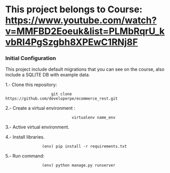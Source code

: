 # This project belongs to Course: https://www.youtube.com/watch?v=MMFBD2Eoeuk&list=PLMbRqrU_kvbRI4PgSzgbh8XPEwC1RNj8F

### Initial Configuration

This project include default migrations that you can see on the course, also include a SQLITE DB with example data. 

1.- Clone this repository:

                        git clone https://github.com/developerpe/ecommerce_rest.git 

2.- Create a virtual environment :

                                 virtualenv name_env

3.- Active virtual environment.

4.- Install libraries.

                    (env) pip install -r requirements.txt 

5.- Run command:

                    (env) python manage.py runserver 

